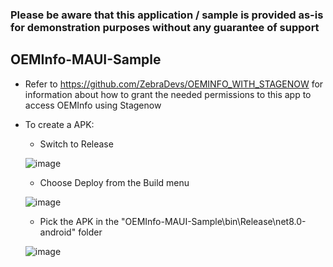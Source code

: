 ### Please be aware that this application / sample is provided as-is for demonstration purposes without any guarantee of support

## OEMInfo-MAUI-Sample

- Refer to https://github.com/ZebraDevs/OEMINFO_WITH_STAGENOW for information about how to grant the needed permissions to this app to access OEMInfo using Stagenow

- To create a APK:
    - Switch to Release

    ![image](https://github.com/NDZL/OEMInfo-MAUI-Sample/assets/11386676/d58acf3a-5ce7-40bc-90cd-4b345528e09e)

    - Choose Deploy from the Build menu

    ![image](https://github.com/NDZL/OEMInfo-MAUI-Sample/assets/11386676/790adbb4-898c-4ee0-a59d-0e59f09d2851)

    - Pick the APK in the "OEMInfo-MAUI-Sample\bin\Release\net8.0-android" folder

    ![image](https://github.com/NDZL/OEMInfo-MAUI-Sample/assets/11386676/62f68370-7cc9-4c4e-a279-81bb9bc469f4)



